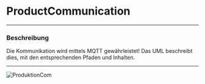 # ProductCommunication #

----------

### Beschreibung ###

Die Kommunikation wird mittels MQTT gewährleistet!
Das UML beschreibt dies, mit den entsprechenden Pfaden und Inhalten.

----------

![ProduktionCom](https://gitlab.com/solidus/hefei/uploads/399e165f29bf71a49581d8893accdf12/ProduktionCom.PNG)
